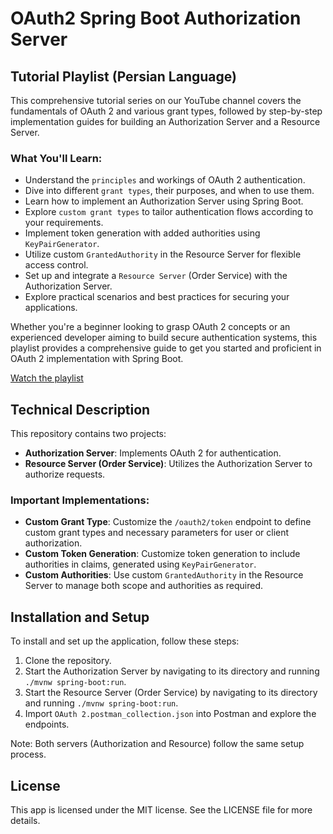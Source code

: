 # OAuth2 Spring Boot Authorization Server

## Tutorial Playlist (Persian Language)

This comprehensive tutorial series on our YouTube channel covers the fundamentals of OAuth 2 and various grant types, followed by step-by-step implementation guides for building an Authorization Server and a Resource Server.

### What You'll Learn:

- Understand the `principles` and workings of OAuth 2 authentication.
- Dive into different `grant types`, their purposes, and when to use them.
- Learn how to implement an Authorization Server using Spring Boot.
- Explore `custom grant types` to tailor authentication flows according to your requirements.
- Implement token generation with added authorities using `KeyPairGenerator`.
- Utilize custom `GrantedAuthority` in the Resource Server for flexible access control.
- Set up and integrate a `Resource Server` (Order Service) with the Authorization Server.
- Explore practical scenarios and best practices for securing your applications.

Whether you're a beginner looking to grasp OAuth 2 concepts or an experienced developer aiming to build secure authentication systems, this playlist provides a comprehensive guide to get you started and proficient in OAuth 2 implementation with Spring Boot.

[Watch the playlist](https://youtube.com/playlist?list=PL9DW8wFSPVHnb53q-IwX5Eo5ifAppAqxv&si=miAdWx4Qkl5zGc-U)


## Technical Description
This repository contains two projects:
- **Authorization Server**: Implements OAuth 2 for authentication.
- **Resource Server (Order Service)**: Utilizes the Authorization Server to authorize requests.

### Important Implementations:
- **Custom Grant Type**: Customize the `/oauth2/token` endpoint to define custom grant types and necessary parameters for user or client authorization.
- **Custom Token Generation**: Customize token generation to include authorities in claims, generated using `KeyPairGenerator`.
- **Custom Authorities**: Use custom `GrantedAuthority` in the Resource Server to manage both scope and authorities as required.

## Installation and Setup
To install and set up the application, follow these steps:

1. Clone the repository.
2. Start the Authorization Server by navigating to its directory and running `./mvnw spring-boot:run`.
3. Start the Resource Server (Order Service) by navigating to its directory and running `./mvnw spring-boot:run`.
4. Import `OAuth 2.postman_collection.json` into Postman and explore the endpoints.

Note: Both servers (Authorization and Resource) follow the same setup process.

## License
This app is licensed under the MIT license. See the LICENSE file for more details.
